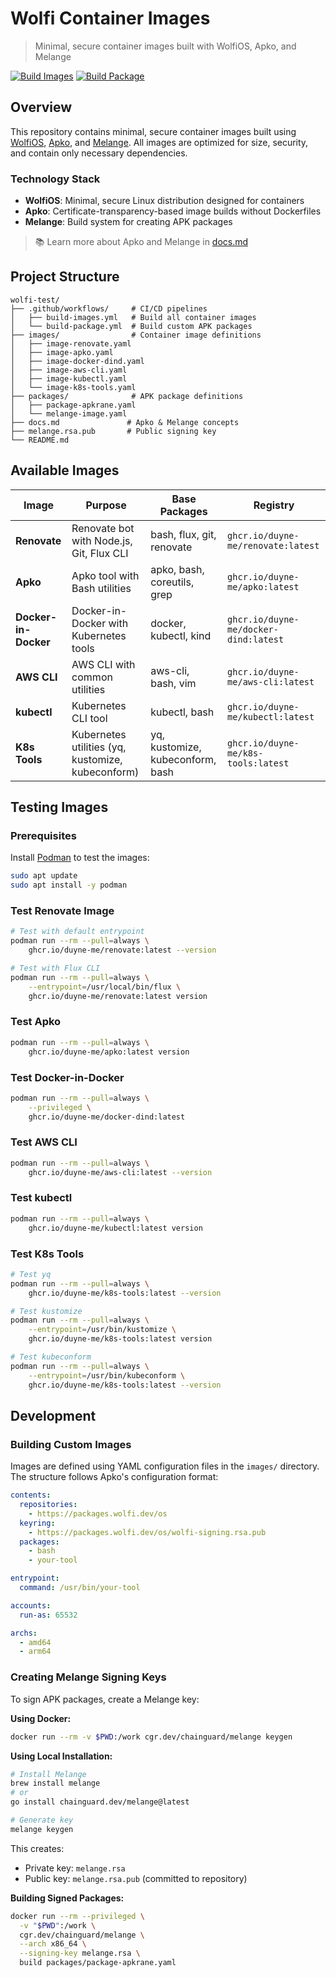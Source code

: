 # Wolfi Container Images

> Minimal, secure container images built with WolfiOS, Apko, and Melange

[![Build Images](https://github.com/duyne-me/wolfi-test/actions/workflows/build-images.yml/badge.svg)](https://github.com/duyne-me/wolfi-test/actions/workflows/build-images.yml)
[![Build Package](https://github.com/duyne-me/wolfi-test/actions/workflows/build_package.yml/badge.svg)](https://github.com/duyne-me/wolfi-test/actions/workflows/build_package.yml)

## Overview

This repository contains minimal, secure container images built using [WolfiOS](https://github.com/wolfi-dev/os), [Apko](https://github.com/chainguard-dev/apko), and [Melange](https://github.com/chainguard-dev/melange). All images are optimized for size, security, and contain only necessary dependencies.

### Technology Stack

- **WolfiOS**: Minimal, secure Linux distribution designed for containers
- **Apko**: Certificate-transparency-based image builds without Dockerfiles
- **Melange**: Build system for creating APK packages

> 📚 Learn more about Apko and Melange in [docs.md](docs.md)

## Project Structure

```
wolfi-test/
├── .github/workflows/     # CI/CD pipelines
│   ├── build-images.yml   # Build all container images
│   └── build-package.yml  # Build custom APK packages
├── images/                # Container image definitions
│   ├── image-renovate.yaml
│   ├── image-apko.yaml
│   ├── image-docker-dind.yaml
│   ├── image-aws-cli.yaml
│   ├── image-kubectl.yaml
│   └── image-k8s-tools.yaml
├── packages/              # APK package definitions
│   ├── package-apkrane.yaml
│   └── melange-image.yaml
├── docs.md               # Apko & Melange concepts
├── melange.rsa.pub       # Public signing key
└── README.md
```

## Available Images

| Image | Purpose | Base Packages | Registry |
|-------|---------|---------------|----------|
| **Renovate** | Renovate bot with Node.js, Git, Flux CLI | bash, flux, git, renovate | `ghcr.io/duyne-me/renovate:latest` |
| **Apko** | Apko tool with Bash utilities | apko, bash, coreutils, grep | `ghcr.io/duyne-me/apko:latest` |
| **Docker-in-Docker** | Docker-in-Docker with Kubernetes tools | docker, kubectl, kind | `ghcr.io/duyne-me/docker-dind:latest` |
| **AWS CLI** | AWS CLI with common utilities | aws-cli, bash, vim | `ghcr.io/duyne-me/aws-cli:latest` |
| **kubectl** | Kubernetes CLI tool | kubectl, bash | `ghcr.io/duyne-me/kubectl:latest` |
| **K8s Tools** | Kubernetes utilities (yq, kustomize, kubeconform) | yq, kustomize, kubeconform, bash | `ghcr.io/duyne-me/k8s-tools:latest` |

## Testing Images

### Prerequisites

Install [Podman](https://podman.io/) to test the images:

```bash
sudo apt update
sudo apt install -y podman
```

### Test Renovate Image

```bash
# Test with default entrypoint
podman run --rm --pull=always \
    ghcr.io/duyne-me/renovate:latest --version

# Test with Flux CLI
podman run --rm --pull=always \
    --entrypoint=/usr/local/bin/flux \
    ghcr.io/duyne-me/renovate:latest version
```

### Test Apko

```bash
podman run --rm --pull=always \
    ghcr.io/duyne-me/apko:latest version
```

### Test Docker-in-Docker

```bash
podman run --rm --pull=always \
    --privileged \
    ghcr.io/duyne-me/docker-dind:latest
```

### Test AWS CLI

```bash
podman run --rm --pull=always \
    ghcr.io/duyne-me/aws-cli:latest --version
```

### Test kubectl

```bash
podman run --rm --pull=always \
    ghcr.io/duyne-me/kubectl:latest version
```

### Test K8s Tools

```bash
# Test yq
podman run --rm --pull=always \
    ghcr.io/duyne-me/k8s-tools:latest --version

# Test kustomize
podman run --rm --pull=always \
    --entrypoint=/usr/bin/kustomize \
    ghcr.io/duyne-me/k8s-tools:latest version

# Test kubeconform
podman run --rm --pull=always \
    --entrypoint=/usr/bin/kubeconform \
    ghcr.io/duyne-me/k8s-tools:latest --version
```

## Development

### Building Custom Images

Images are defined using YAML configuration files in the `images/` directory. The structure follows Apko's configuration format:

```yaml
contents:
  repositories:
    - https://packages.wolfi.dev/os
  keyring:
    - https://packages.wolfi.dev/os/wolfi-signing.rsa.pub
  packages:
    - bash
    - your-tool

entrypoint:
  command: /usr/bin/your-tool

accounts:
  run-as: 65532

archs:
  - amd64
  - arm64
```

### Creating Melange Signing Keys

To sign APK packages, create a Melange key:

**Using Docker:**
```bash
docker run --rm -v $PWD:/work cgr.dev/chainguard/melange keygen
```

**Using Local Installation:**
```bash
# Install Melange
brew install melange
# or
go install chainguard.dev/melange@latest

# Generate key
melange keygen
```

This creates:
- Private key: `melange.rsa`
- Public key: `melange.rsa.pub` (committed to repository)

**Building Signed Packages:**
```bash
docker run --rm --privileged \
  -v "$PWD":/work \
  cgr.dev/chainguard/melange \
  --arch x86_64 \
  --signing-key melange.rsa \
  build packages/package-apkrane.yaml
```
